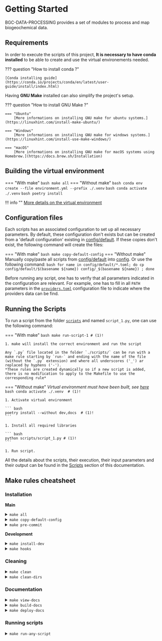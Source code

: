 # Getting Started

BGC-DATA-PROCESSING provides a set of modules to process and map biogeochemical data.

## Requirements

In order to execute the scripts of this project, **It is necessary to have conda installed** to be able to create and use the virtual environements needed.

??? question "How to install conda ?"

    [Conda installing guide](https://conda.io/projects/conda/en/latest/user-guide/install/index.html)

Having **GNU Make** installed can also simplify the project's setup.

??? question "How to install GNU Make ?"

    === "Ubuntu"
        [More informations on installing GNU make for ubuntu systems.](https://linuxhint.com/install-make-ubuntu/)

    === "Windows"
        [More informations on installing GNU make for windows systems.](https://linuxhint.com/install-use-make-windows/)

    === "macOS"
        [More informations on installing GNU make for macOS systems using Homebrew.](https://docs.brew.sh/Installation)

## Building the virtual environment

=== "With make"
    ``` bash
    make all
    ```
=== "Without make"
    ``` bash
    conda env create --file environment.yml --prefix ./.venv
    ```
    ``` bash
    conda activate ./.venv
    ```
    ``` bash
    poetry install
    ```

!!! info ""
    [More details on the virtual environment](virtual_env/)

## Configuration files
Each scripts has an associated configuration to set up all necessary parameters. By default, these configuration don't exists but can be created from a 'default configuration' existing in [config/default]({{repo_tree}}/config/default/). If these copies don't exist, the following command will create the files:

=== "With make"
    ``` bash
    make copy-default-config
    ```
=== "Without make"
    Manually copy/paste all scripts from [config/default]({{repo_tree}}/config/default/) into [config]({{repo_tree}}/config/). Or use the following command:
    ``` bash
    for name in config/default/*.toml; do cp config/default/$(basename ${name}) config/_$(basename ${name}) ; done
    ```

Before running any script, one has to verify that all parameters indicated in the configuration are relevant. For example, one has to fill in all `PATH` parameters in the [`providers.toml`]({{repo_blob}}/config/default/providers.toml) configuration file to indicate where the providers data can be find.
## Running the Scripts

To run a script from the folder [`scripts`]({{repo_tree}}/scripts/) and named `script_1.py`, one can use the following command:

=== "With make"
    ``` bash
    make run-script-1 # (1)!
    ```

    1. make will install the correct environment and run the script

    Any `.py` file located in the folder `./scripts/` can be run with a make rule starting by `run-` and ending with the name of the file (without the `.py` extension) and where all underscores ('_') ar replaced by hyphens ('-').
    *These rules are created dynamically so if a new script is added, there is no modification to apply to the Makefile to use the corresponding rule*

=== "Without make"
    *Virtual environment must have been built, see [here](#building-the-virtual-environment)*
    ``` bash
    conda activate ./.venv  # (1)!
    ```

    1. Activate virtual environment

    ``` bash
    poetry install --without dev,docs  # (1)!
    ```

    1. Install all required libraries

    ``` bash
    python scripts/script_1.py # (1)!
    ```

    1. Run script.

All the details about the scripts, their execution, their input parameters and their output can be found in the [Scripts](scripts/) section of this documentation.

## Make rules cheatsheet

### Installation
**Main**
<details close>
<summary> <code>make all</code> </summary>
Create the environment, install main libraries and copy the configuration files (if needed).
</details>

<details close>
<summary> <code>make copy-default-config</code> </summary>
Copy default configuration files to the config folder if default files have been modified or if the configuration file doesn't exist.
</details>

<details close>
<summary> <code>make pre-commit</code> </summary>
Install git pre-commit hooks to ensure that the code meets editing standards before committing to github.
</details>

**Development**
<details close>
<summary> <code>make install-dev</code> </summary>
Install the environment as <code>make all</code> does with additional development libraries and installs git hooks to ensure that the code meets editing standards before committing to github.
</details>

<details close>
<summary> <code>make hooks</code> </summary>
Install git hooks to ensure that the code meets editing standards before committing to github.
</details>

### Cleaning
<details close>
<summary> <code>make clean</code> </summary>
'Clean' the repository environment: remove virtual environment folder and git hooks.
</details>

<details close>
<summary> <code>make clean-dirs</code> </summary>
'Clean' the outputs: remove both bgc_fig and bgc_data directories if existing.
</details>

### Documentation
<details close>
<summary> <code>make view-docs</code> </summary>
Create the environment, install documentation-related libraries and build the documentation website locally. The documentation is then accessible from a browser at the <code>localhost:8000</code> adress. See MkDocs documentation on <code>mkdocs serve</code> for more informations.
</details>

<details close>
<summary> <code>make build-docs</code> </summary>
Create the environment, install documentation-related libraries and build the documentation website into the 'site' folder. See MkDocs documentation on <code>mkdocs build</code> for more informations.
</details>

<details close>
<summary> <code>make deploy-docs</code> </summary>
Create the environment, install documentation-related libraries and deploy documentation to a github branch. See MkDocs documentation on <code>mkdocs deploy</code> for more informations.
</details>

### Running scripts
<details close>
<summary> <code>make run-any-script</code> </summary>
Create the environment, install scripts-running-related libraries and runs the <code>scripts/any_script.py</code> python script. 'any-script' can be replaced by anything in order to run a script. For example, calling <code>make run-another-script</code> will run the <code>scripts/another_script.py</code> python script (if it exists). To make this rule work, the following syntax must be respected:
<ol>
    <li>script must be a python script</li>
    <li>script must be in the folder <code>scripts</code></li>
    <li>underscores ('_') must be replaced by hyphens ('-') in the script name</li>
    <li>extension ('.py') must be removed from the script's name</li>
    <li>rule must start with the `run-` prefix</li>
</ol>
</details>
